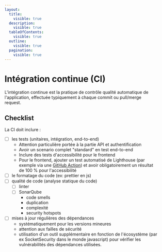 ```yaml
---
layout:
  title:
    visible: true
  description:
    visible: true
  tableOfContents:
    visible: true
  outline:
    visible: true
  pagination:
    visible: true
---
```


# Intégration continue (CI)

L'intégration continue est la pratique de contrôle qualité automatique de l'application, effectuée typiquement à chaque commit ou pull/merge request.

## Checklist

La CI doit inclure :

* [ ] les tests (unitaires, intégration, end-to-end)
  * Attention particulière portée à la partie API et authentification
  * Avoir un scenario complet "standard" en test end-to-end
  * Inclure des tests d'accessibilité pour le frontend
  * Pour le frontend, ajouter un test automatisé de Lighthouse (par exemple via une [GitHub Action](https://github.com/GoogleChrome/lighthouse-ci)) et avoir obligatoirement un résultat de 100 % pour l'accessibilité
* [ ] le formatage du code (ex: prettier en js)
* [ ] qualité de code (analyse statique du code)
  * [ ] linter
  * [ ] SonarQube
    * code smells
    * duplication
    * complexité
    * security hotspots
* [ ] mises à jour régulières des dépendances
  * systématiquement pour les versions mineures
  * attention aux failles de sécurité
  * utilisation d'un outil supplémentaire en fonction de l'écosystème (par ex SocketSecurity dans le monde javascript) pour vérifier les vulnérabilités des dépendances utilisées.
